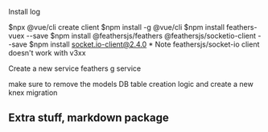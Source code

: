 Install log

$npx @vue/cli create client
$npm install -g @vue/cli
$npm install feathers-vuex --save
$npm install @feathersjs/feathers @feathersjs/socketio-client --save
$npm install socket.io-client@2.4.0   * Note feathersjs/socket-io client doesn't work with v3xx


Create a new service
feathers g service

make sure to remove the models DB table creation logic and create a new knex migration

## Extra stuff, markdown package ###

